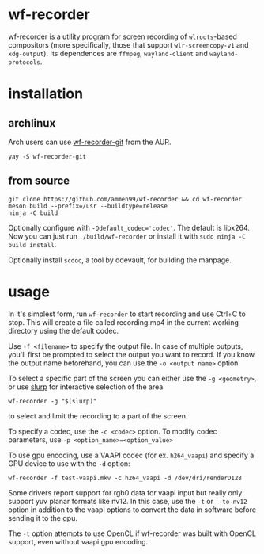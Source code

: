 # wf-recorder

wf-recorder is a utility program for screen recording of `wlroots`-based compositors (more specifically, those that support `wlr-screencopy-v1` and `xdg-output`). Its dependences are `ffmpeg`, `wayland-client` and `wayland-protocols`.

# installation

## archlinux

Arch users can use [wf-recorder-git](https://aur.archlinux.org/packages/wf-recorder-git/) from the AUR.
```
yay -S wf-recorder-git 
```


## from source

```
git clone https://github.com/ammen99/wf-recorder && cd wf-recorder
meson build --prefix=/usr --buildtype=release
ninja -C build
```
Optionally configure with `-Ddefault_codec='codec'`. The default is libx264. Now you can just run `./build/wf-recorder` or install it with `sudo ninja -C build install`.

Optionally install `scdoc`, a tool by ddevault, for building the manpage.

# usage
In it's simplest form, run `wf-recorder` to start recording and use Ctrl+C to stop. This will create a file called recording.mp4 in the current working directory using the default codec.

Use `-f <filename>` to specify the output file. In case of multiple outputs, you'll first be prompted to select the output you want to record. If you know the output name beforehand, you can use the `-o <output name>` option. 

To select a specific part of the screen you can either use the `-g <geometry>`, or use [slurp](https://github.com/emersion/slurp) for interactive selection of the area
```
wf-recorder -g "$(slurp)"
``` 
to select and limit the recording to a part of the screen.

To specify a codec, use the `-c <codec>` option. To modify codec parameters, use `-p <option_name>=<option_value>`

To use gpu encoding, use a VAAPI codec (for ex. `h264_vaapi`) and specify a GPU device to use with the `-d` option:
```
wf-recorder -f test-vaapi.mkv -c h264_vaapi -d /dev/dri/renderD128
```
Some drivers report support for rgb0 data for vaapi input but really only support yuv planar formats like nv12. In this case, use the `-t` or `--to-nv12` option in addition to the vaapi options to convert the data in software before sending it to the gpu.

The `-t` option attempts to use OpenCL if wf-recorder was built with OpenCL support, even without vaapi gpu encoding.
